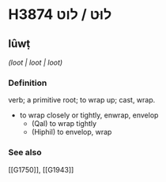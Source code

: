 # H3874 לוּט / לוט

## lûwṭ

_(loot | loot | loot)_

### Definition

verb; a primitive root; to wrap up; cast, wrap.

- to wrap closely or tightly, enwrap, envelop
    - (Qal) to wrap tightly
    - (Hiphil) to envelop, wrap
### See also

[[G1750]], [[G1943]]

